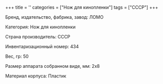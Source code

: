 +++
title = ''
categories = ["Нож для кинопленки"]
tags = ["СССР"]
+++

Бренд, издательство, фабрика, завод: ЛОМО

Категория: Нож для кинопленки

Страна производитель: СССР

Инвентаризационный номер: 434

Вес, гр: 50

Размер аппарата  собранном виде, мм: 2х8

Материал корпуса: Пластик

